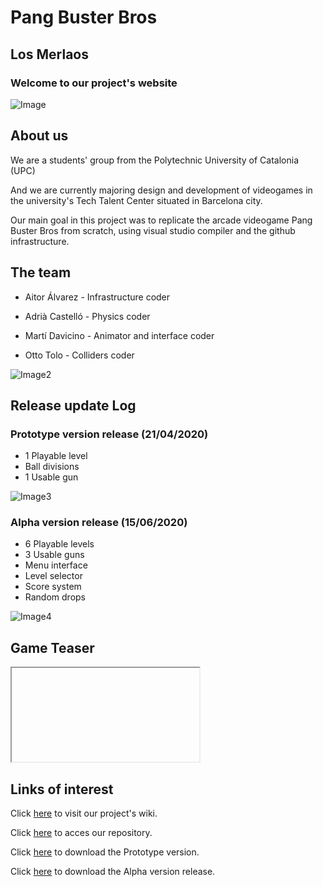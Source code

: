 # Pang Buster Bros

## Los Merlaos

### Welcome to our project's website

![Image](https://i.imgur.com/wdvfEck.jpg)

## About us

We are a students' group from the Polytechnic University of Catalonia (UPC) 

And we are currently majoring design and development of videogames in the university's Tech Talent Center situated in Barcelona city. 

Our main goal in this project was to replicate the arcade videogame Pang Buster Bros from scratch, using visual studio compiler and the github infrastructure.

## The team

- Aitor Álvarez - Infrastructure coder

- Adrià Castelló - Physics coder

- Martí Davicino - Animator and interface coder

- Otto Tolo - Colliders coder

![Image2](https://cdn.discordapp.com/attachments/498559473737138186/721700740254662776/WhatsApp_Image_2020-03-01_at_17.33.41.jpeg)

## Release update Log

### Prototype version release (21/04/2020)

- 1 Playable level
- Ball divisions
- 1 Usable gun

![Image3](https://www.arcade-museum.com/images/118/1181242143102.png)

### Alpha version release (15/06/2020)

- 6 Playable levels
- 3 Usable guns
- Menu interface
- Level selector
- Score system
- Random drops

![Image4](https://lh3.googleusercontent.com/proxy/SfdlljjidML-cw2JFG_k1rxf28_K3fgcDTU6suXW5SqJ8ryvpejNbQ_2pG7i-QbNCQxdcQ14XgWQ80BjMheqIxRZK_XoI0csu-YRjwzmHZ7S3R1pgxta--Izd0Ng3LokRw)

## Game Teaser

<iframe width="[1900]"height="[1080]"src"[https://www.youtube.com/watch?v=fsw3D-QqdgU]">
</iframe>

## Links of interest

Click [here](https://github.com/MartiDavicino/Project_UPC/wiki) to visit our project's wiki.

Click [here](https://github.com/MartiDavicino/Project_UPC) to acces our repository.

Click [here](https://github.com/MartiDavicino/Project_UPC/releases/download/0.4.5.0/LOS_MERLAOS_PANG._v-0.4.5.0a.rar) to download the Prototype version.

Click [here]() to download the Alpha version release.











